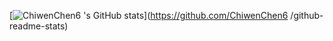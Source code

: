 [![ChiwenChen6
's GitHub stats](https://github-readme-stats.vercel.app/api?username=ChiwenChen6)](https://github.com/ChiwenChen6
/github-readme-stats)
